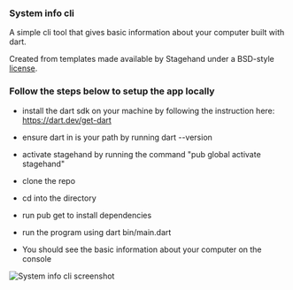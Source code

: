 ### System info cli
A simple cli tool that gives basic information about your computer built with dart.

Created from templates made available by Stagehand under a BSD-style
[license](https://github.com/dart-lang/stagehand/blob/master/LICENSE).

### Follow the steps below to setup the app locally

- install the dart sdk on your machine by following the instruction here: https://dart.dev/get-dart

- ensure dart in is your path by running dart --version

- activate stagehand by running the command "pub global activate stagehand"

- clone the repo

- cd into the directory

- run pub get to install dependencies

- run the program using dart bin/main.dart

- You should see the basic information about your computer on the console


![System info cli screenshot](https://res.cloudinary.com/imichaelowolabi/image/upload/v1574289076/sys_info_cli.png)
